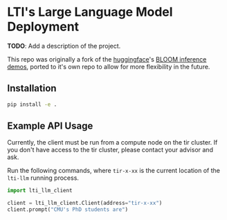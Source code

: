 # LTI's Large Language Model Deployment

**TODO**: Add a description of the project.

This repo was originally a fork of the [huggingface](https://huggingface.co/)'s [BLOOM inference demos](https://github.com/huggingface/transformers-bloom-inference), ported to it's own repo to allow for more flexibility in the future.

## Installation

```bash
pip install -e .
```

## Example API Usage

Currently, the client must be run from a compute node on the tir cluster.
If you don't have access to the tir cluster, please contact your advisor and ask.

Run the following commands, where `tir-x-xx` is the current location of the `lti-llm` running process.

```python
import lti_llm_client

client = lti_llm_client.Client(address="tir-x-xx")
client.prompt("CMU's PhD students are")
```
